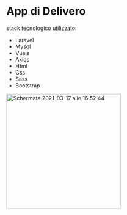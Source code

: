<h1>App di Delivero</h1>
  <p>stack tecnologico utilizzato:</p>
  <ul>
    <li>Laravel</li>
    <li>Mysql</li>
    <li>Vuejs</li>
    <li>Axios</li>
    <li>Html</li>
    <li>Css</li>
    <li>Sass</li>
    <li>Bootstrap</li>
  </ul>
   
   
  <img width="300" alt="Schermata 2021-03-17 alle 16 52 44" src="https://user-images.githubusercontent.com/45883138/111501449-4b415c80-8745-11eb-8126-10fb73d29d6e.png">


